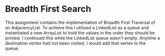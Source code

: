# Breadth First Search
This assignment contains the implementation of Breadth First Traversal of an AdjacencyList.
To achieve this I utilized a LinkedList as a queue and instantiated a new ArrayList to hold the values in the order they should be printed.
I continued this while the LinkedList queue wasn't empty. 
Anytime a destination vertex had not been visited, I would add that vertex to the queue.
